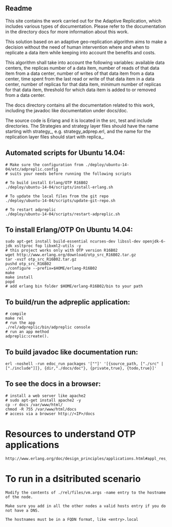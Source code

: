 ## Readme
This site contains the work carried out for the Adaptive Replication, which 
includes various types of documentation. Please refer to the documentation in 
the directory docs for more information about this work.

This solution based on an adaptive geo-replication algorithm aims to make a decision without the need of human intervention where and when to replicate a data item while keeping into account the benefits and costs.

This algorithm shall take into account the following variables: available data centers, the replicas number of a data item, number of reads of that data item from a data center, number of writes of that data item from a data center, time spent from the last read or write of that data item in a data center, number of replicas for that data item, minimum number of replicas for that data item, threshold for which data item is added to or removed from a data center.

The docs directory contains all the documentation related to this work, 
including the javadoc like documentation under docs/doc.

The source code is Erlang and it is located in the src, test and include directories. 
The Strategies and strategy layer files should have the name starting with strategy_, 
e.g. strategy_adprep.erl, and the name for the replication layer files should start 
with replica_.

## Automated scripts for Ubuntu 14.04:

    # Make sure the configuration from ./deploy/ubuntu-14-04/etc/adpreplic.config
    # suits your needs before running the following scripts

    # To build install Erlang/OTP R16B02
    ./deploy/ubuntu-14-04/scripts/install-erlang.sh

    # To update the local files from the git repo
    ./deploy/ubuntu-14-04/scripts/update-git-repo.sh

    # To restart adpreplic
    ./deploy/ubuntu-14-04/scripts/restart-adpreplic.sh


## To install Erlang/OTP On Ubuntu 14.04:

    sudo apt-get install build-essential ncurses-dev libssl-dev openjdk-6-jdk xsltproc fop libxml2-utils -y
    # this project works only with OTP version R16B02
    wget http://www.erlang.org/download/otp_src_R16B02.tar.gz
    tar -xvzf otp_src_R16B02.tar.gz
    pushd otp_src_R16B02
    ./configure --prefix=$HOME/erlang-R16B02
    make
    make install
    popd
    # add erlang bin folder $HOME/erlang-R16B02/bin to your path

## To build/run the adpreplic application:

    # compile
    make rel
    # run the app
    ./rel/adpreplic/bin/adpreplic console
    # run an app method
    adpreplic:create().

## To build javadoc like documentation run:
    erl -noshell -run edoc_run packages '[""]' '[{source_path, ["./src" | ["./include"]]}, {dir,"./docs/doc"}, {private,true}, {todo,true}]'

## To see the docs in a browser:

    # install a web server like apache2
    # sudo apt-get install apache2 -y
    cp -r docs /var/www/html/
    chmod -R 755 /var/www/html/docs
    # access via a browser http://<IP>/docs

# Resources to understand OTP applications

    http://www.erlang.org/doc/design_principles/applications.html#appl_res_file

# To run in a dsitributed scenario

    Modify the contents of ./rel/files/vm.args -name entry to the hostname of the node.

    Make sure you add in all the other nodes a valid hosts entry if you do not have a DNS.

    The hostnames must be in a FQDN format, like <entry>.local